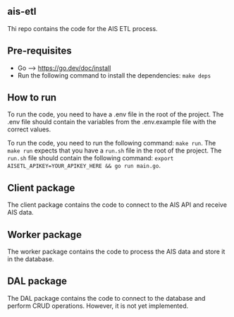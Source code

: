 ## ais-etl
Thi repo contains the code for the AIS ETL process. 

## Pre-requisites
- Go --> https://go.dev/doc/install
- Run the following command to install the dependencies:
```make deps```

## How to run
To run the code, you need to have a .env file in the root of the project. The .env file should contain the variables 
from the .env.example file with the correct values.

To run the code, you need to run the following command:
```make run```. 
The ```make run``` expects that you have a ```run.sh``` file in the root of the project. The ```run.sh``` file should 
contain the following command:
```export AISETL_APIKEY=YOUR_APIKEY_HERE && go run main.go```.

## Client package
The client package contains the code to connect to the AIS API and receive AIS data.

## Worker package
The worker package contains the code to process the AIS data and store it in the database.

## DAL package
The DAL package contains the code to connect to the database and perform CRUD operations. However, it is not yet 
implemented.